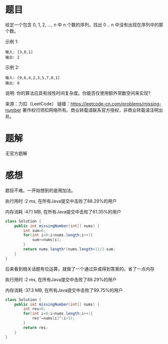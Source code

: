 # 题目

给定一个包含 0, 1, 2, ..., n 中 n 个数的序列，找出 0 .. n 中没有出现在序列中的那个数。

示例 1:

```
输入: [3,0,1]
输出: 2
```

示例 2:

```
输入: [9,6,4,2,3,5,7,0,1]
输出: 8
```

说明:
你的算法应具有线性时间复杂度。你能否仅使用额外常数空间来实现?

来源：力扣（LeetCode）
链接：https://leetcode-cn.com/problems/missing-number
著作权归领扣网络所有。商业转载请联系官方授权，非商业转载请注明出处。

# 题解

无官方题解

# 感想

题目不难。一开始想到的是用加法。

执行用时 :2 ms, 在所有Java提交中击败了88.29%的用户

内存消耗 :47.1 MB, 在所有Java提交中击败了61.35%的用户

~~~java
class Solution {
    public int missingNumber(int[] nums) {
        int sum=0;
        for(int i=0;i<nums.length;i++){
            sum+=nums[i];
        }
        return nums.length*(nums.length+1)/2-sum;
    }
}
~~~

后来看到相关话题有位运算，就做了一个通过异或得到答案的。省了一点内存

执行用时 :2 ms, 在所有Java提交中击败了88.29%的用户

内存消耗 :37.3 MB, 在所有Java提交中击败了99.75%的用户

~~~java
class Solution {
    public int missingNumber(int[] nums) {
        int res=0;
        for(int i=0;i<nums.length;i++){
            res^=nums[i]^(i+1);
        }
        return res;
    }
}
~~~


